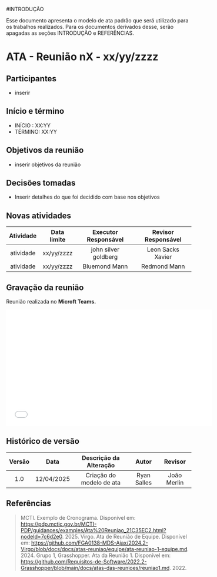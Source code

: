 #INTRODUÇÃO

Esse documento apresenta o modelo de ata padrão que será utilizado para os trabalhos realizados.
Para os documentos derivados desse, serão apagadas as seções INTRODUÇÃO e REFERÊNCIAS.


# ATA - Reunião nX - xx/yy/zzzz

## Participantes
- inserir 

## Início e término
- INÍCIO : XX:YY
- TÉRMINO: XX:YY

## Objetivos da reunião
- inserir objetivos da reunião

## Decisões tomadas
- Inserir detalhes do que foi decidido com base nos objetivos

## Novas atividades

| Atividade |    Data limite   |  Executor Responsável | Revisor Responsável   | 
| :-------: | :--------------: | :-------------------: | :-------------------: |
| atividade | xx/yy/zzzz       | john silver goldberg  |  Leon Sacks Xavier    |
| atividade | xx/yy/zzzz       | Bluemond Mann         |  Redmond Mann         |

## Gravação da reunião

Reunião realizada no **Microft Teams.**

<iframe width="560" height="315" src="MUDAR PARA LINK DE COMPARTILHAMENTO DO VÍDEO USANDO TIPO EMBED" title="YouTube video player" frameborder="0" allow="accelerometer; autoplay; clipboard-write; encrypted-media; gyroscope; picture-in-picture; web-share" referrerpolicy="strict-origin-when-cross-origin" allowfullscreen></iframe>

## Histórico de versão

| Versão |    Data    |    Descrição da Alteração   |         Autor         |       Revisor     |
| :----: | :--------: | :-------------------------: | :-------------------: | :---------------: |
|  1.0   | 12/04/2025 | Criação do modelo de ata         |       Ryan Salles     |    João Merlin   |

## Referências

> MCTI. Exemplo de Cronograma. Disponível em: <https://pdp.mctic.gov.br/MCTI-PDP/guidances/examples/Ata%20Reuniao_21C35EC2.html?nodeId=7c6d2e0>. 2025.
> Virgo. Ata de Reunião de Equipe. Disponível em: <https://github.com/FGA0138-MDS-Ajax/2024.2-Virgo/blob/docs/docs/atas-reuniao/equipe/ata-reuniao-1-equipe.md>. 2024.
> Grupo 1, Grasshopper. Ata da Reunião 1. Disponível em: <https://github.com/Requisitos-de-Software/2022.2-Grasshopper/blob/main/docs/atas-das-reunioes/reuniao1.md>. 2022.
